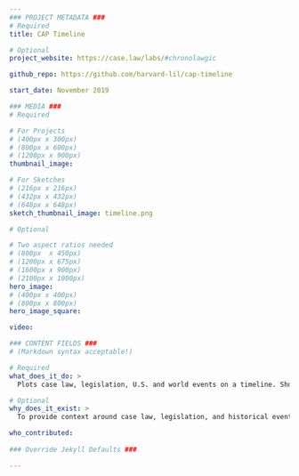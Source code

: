 ```yaml
---
### PROJECT METADATA ###
# Required
title: CAP Timeline 

# Optional
project_website: https://case.law/labs/#chronolawgic

github_repo: https://github.com/harvard-lil/cap-timeline

start_date: November 2019

### MEDIA ###
# Required

# For Projects
# (400px x 300px)
# (800px x 600px)
# (1200px x 900px)
thumbnail_image:

# For Sketches
# (216px x 216px)
# (432px x 432px)
# (648px x 648px)
sketch_thumbnail_image: timeline.png

# Optional

# Two aspect ratios needed
# (800px  x 450px)
# (1200px x 675px)
# (1600px x 900px)
# (2100px x 1000px)
hero_image:
# (400px x 400px)
# (800px x 800px)
hero_image_square:

video:

### CONTENT FIELDS ###
# (Markdown syntax acceptable!)

# Required
what_does_it_do: >
  Plots case law, legislation, U.S. and world events on a timeline. Shows relationships between case law and events.   

# Optional
why_does_it_exist: >
  To provide context around case law, legislation, and historical events. 

who_contributed:
    
### Override Jekyll Defaults ###

---
```

